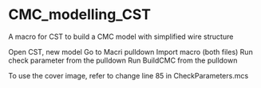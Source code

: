 # CMC_modelling_CST
A macro for CST to build a CMC model with simplified wire structure 

Open CST, new model
Go to Macri pulldown
Import macro (both files)
Run check parameter from the pulldown
Run BuildCMC from the pulldown

To use the cover image, refer to change line 85 in CheckParameters.mcs
